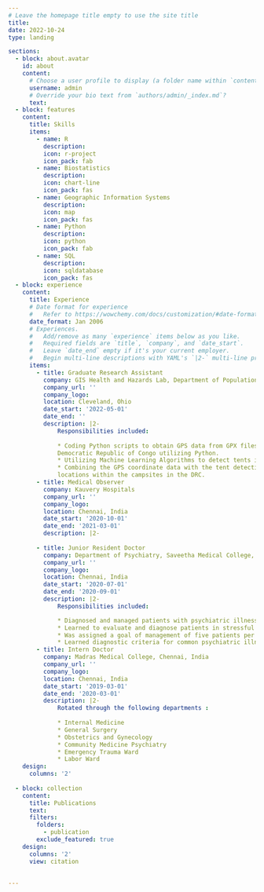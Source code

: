 ```yaml
---
# Leave the homepage title empty to use the site title
title:
date: 2022-10-24
type: landing

sections:
  - block: about.avatar
    id: about
    content: 
      # Choose a user profile to display (a folder name within `content/authors/`)
      username: admin
      # Override your bio text from `authors/admin/_index.md`?
      text:
  - block: features
    content:
      title: Skills
      items:
        - name: R
          description: 
          icon: r-project
          icon_pack: fab
        - name: Biostatistics
          description: 
          icon: chart-line
          icon_pack: fas
        - name: Geographic Information Systems
          description: 
          icon: map
          icon_pack: fas
        - name: Python
          description: 
          icon: python
          icon_pack: fab 
        - name: SQL
          description: 
          icon: sqldatabase
          icon_pack: fas 
  - block: experience
    content:
      title: Experience
      # Date format for experience
      #   Refer to https://wowchemy.com/docs/customization/#date-format
      date_format: Jan 2006
      # Experiences.
      #   Add/remove as many `experience` items below as you like.
      #   Required fields are `title`, `company`, and `date_start`.
      #   Leave `date_end` empty if it's your current employer.
      #   Begin multi-line descriptions with YAML's `|2-` multi-line prefix.
      items:
        - title: Graduate Research Assistant 
          company: GIS Health and Hazards Lab, Department of Population and Quantitative Health Sciences, Case Western Reserve University
          company_url: ''
          company_logo: 
          location: Cleveland, Ohio
          date_start: '2022-05-01'
          date_end: ''
          description: |2-
              Responsibilities included:
              
              * Coding Python scripts to obtain GPS data from GPX files of       geospatial video feed from refugee camp sites located in the
              Democratic Republic of Congo utilizing Python.
              * Utilizing Machine Learning Algorithms to detect tents in refugee camps from video feed frame-by-frame.
              * Combining the GPS coordinate data with the tent detections to generate maps of refugee camps and their
              locations within the campsites in the DRC.
        - title: Medical Observer
          company: Kauvery Hospitals
          company_url: ''
          company_logo: 
          location: Chennai, India
          date_start: '2020-10-01'
          date_end: '2021-03-01'
          description: |2-
              
        - title: Junior Resident Doctor
          company: Department of Psychiatry, Saveetha Medical College, India
          company_url: ''
          company_logo: 
          location: Chennai, India
          date_start: '2020-07-01'
          date_end: '2020-09-01'
          description: |2-
              Responsibilities included:

              * Diagnosed and managed patients with psychiatric illnesses.
              * Learned to evaluate and diagnose patients in stressful environments.
              * Was assigned a goal of management of five patients per day, which was met.
              * Learned diagnostic criteria for common psychiatric illnesses.
        - title: Intern Doctor
          company: Madras Medical College, Chennai, India
          company_url: ''
          company_logo: 
          location: Chennai, India 
          date_start: '2019-03-01'
          date_end: '2020-03-01'
          description: |2-
              Rotated through the following departments : 
              
              * Internal Medicine    
              * General Surgery 
              * Obstetrics and Gynecology
              * Community Medicine Psychiatry
              * Emergency Trauma Ward
              * Labor Ward
    design:
      columns: '2'
  
  - block: collection
    content:
      title: Publications
      text:
      filters:
        folders:
          - publication
        exclude_featured: true
    design:
      columns: '2'
      view: citation 
  
      
---
```

